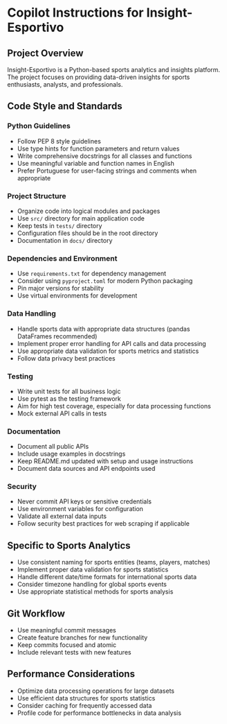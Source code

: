 # Copilot Instructions for Insight-Esportivo

## Project Overview
Insight-Esportivo is a Python-based sports analytics and insights platform. The project focuses on providing data-driven insights for sports enthusiasts, analysts, and professionals.

## Code Style and Standards

### Python Guidelines
- Follow PEP 8 style guidelines
- Use type hints for function parameters and return values
- Write comprehensive docstrings for all classes and functions
- Use meaningful variable and function names in English
- Prefer Portuguese for user-facing strings and comments when appropriate

### Project Structure
- Organize code into logical modules and packages
- Use `src/` directory for main application code
- Keep tests in `tests/` directory
- Configuration files should be in the root directory
- Documentation in `docs/` directory

### Dependencies and Environment
- Use `requirements.txt` for dependency management
- Consider using `pyproject.toml` for modern Python packaging
- Pin major versions for stability
- Use virtual environments for development

### Data Handling
- Handle sports data with appropriate data structures (pandas DataFrames recommended)
- Implement proper error handling for API calls and data processing
- Use appropriate data validation for sports metrics and statistics
- Follow data privacy best practices

### Testing
- Write unit tests for all business logic
- Use pytest as the testing framework
- Aim for high test coverage, especially for data processing functions
- Mock external API calls in tests

### Documentation
- Document all public APIs
- Include usage examples in docstrings
- Keep README.md updated with setup and usage instructions
- Document data sources and API endpoints used

### Security
- Never commit API keys or sensitive credentials
- Use environment variables for configuration
- Validate all external data inputs
- Follow security best practices for web scraping if applicable

## Specific to Sports Analytics
- Use consistent naming for sports entities (teams, players, matches)
- Implement proper data validation for sports statistics
- Handle different date/time formats for international sports data
- Consider timezone handling for global sports events
- Use appropriate statistical methods for sports analysis

## Git Workflow
- Use meaningful commit messages
- Create feature branches for new functionality
- Keep commits focused and atomic
- Include relevant tests with new features

## Performance Considerations
- Optimize data processing operations for large datasets
- Use efficient data structures for sports statistics
- Consider caching for frequently accessed data
- Profile code for performance bottlenecks in data analysis